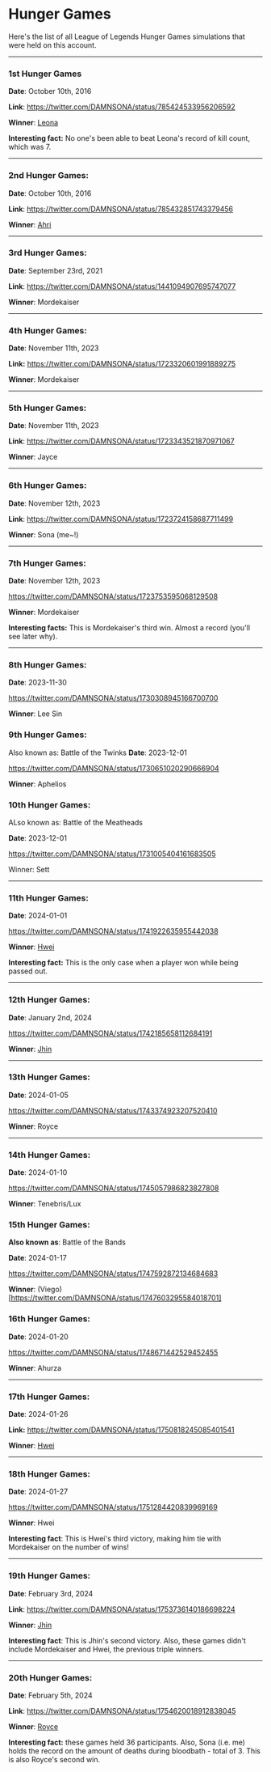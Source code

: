 # Hunger Games

Here's the list of all League of Legends Hunger Games simulations that were held on this account.

---


### 1st Hunger Games

**Date**: October 10th, 2016

**Link**: <https://twitter.com/DAMNSONA/status/785424533956206592>

**Winner**: [Leona](https://twitter.com/DAMNSONA/status/785430228944482304)

**Interesting fact:** No one's been able to beat Leona's record of kill count, which was 7.

---

### 2nd Hunger Games:

**Date**: October 10th, 2016

**Link**: <https://twitter.com/DAMNSONA/status/785432851743379456>

**Winner**: [Ahri](https://twitter.com/DAMNSONA/status/785439904981483520)

---

### 3rd Hunger Games:

**Date**: September 23rd, 2021

**Link**: <https://twitter.com/DAMNSONA/status/1441094907695747077>

**Winner**: Mordekaiser 

---

### 4th Hunger Games:

**Date**: November 11th, 2023

**Link:** <https://twitter.com/DAMNSONA/status/1723320601991889275>

**Winner**: Mordekaiser

---

### 5th Hunger Games:

**Date**: November 11th, 2023

**Link**: <https://twitter.com/DAMNSONA/status/1723343521870971067>

**Winner**: Jayce

---

### 6th Hunger Games:

**Date**: November 12th, 2023

**Link**: <https://twitter.com/DAMNSONA/status/1723724158687711499>

**Winner**: Sona (me~!)

---

### 7th Hunger Games:

**Date**: November 12th, 2023

https://twitter.com/DAMNSONA/status/1723753595068129508 

**Winner**: Mordekaiser

**Interesting facts:** This is Mordekaiser's third win. Almost a record (you'll see later why).

---

### 8th Hunger Games:
**Date**: 2023-11-30

https://twitter.com/DAMNSONA/status/1730308945166700700 

**Winner**: Lee Sin

### 9th Hunger Games:
Also known as: Battle of the Twinks
**Date**: 2023-12-01

https://twitter.com/DAMNSONA/status/1730651020290666904 

**Winner**: Aphelios

### 10th Hunger Games:
ALso known as: Battle of the Meatheads

**Date**: 2023-12-01

https://twitter.com/DAMNSONA/status/1731005404161683505 

Winner: Sett

---

### 11th Hunger Games:

**Date**: 2024-01-01

https://twitter.com/DAMNSONA/status/1741922635955442038

**Winner**: [Hwei](https://twitter.com/DAMNSONA/status/1741936741945110833)

**Interesting fact:** This is the only case when a player won while being passed out.

---

### 12th Hunger Games:

**Date**: January 2nd, 2024

https://twitter.com/DAMNSONA/status/1742185658112684191 

**Winner**: [Jhin](https://twitter.com/DAMNSONA/status/1742202530153562206)

---

### 13th Hunger Games:

**Date**: 2024-01-05

https://twitter.com/DAMNSONA/status/1743374923207520410

**Winner**: Royce

---

### 14th Hunger Games:

**Date**: 2024-01-10

https://twitter.com/DAMNSONA/status/1745057986823827808

**Winner**: Tenebris/Lux

### 15th Hunger Games:
**Also known as**: Battle of the Bands

**Date**:  2024-01-17

https://twitter.com/DAMNSONA/status/1747592872134684683

**Winner**: (Viego)[https://twitter.com/DAMNSONA/status/1747603295584018701]

### 16th Hunger Games:

**Date**: 2024-01-20

https://twitter.com/DAMNSONA/status/1748671442529452455

**Winner**: Ahurza

---

### 17th Hunger Games:

**Date**: 2024-01-26

**Link:** <https://twitter.com/DAMNSONA/status/1750818245085401541>

**Winner**: [Hwei](https://twitter.com/DAMNSONA/status/1750827928844177596)

---

### 18th Hunger Games:

**Date**: 2024-01-27

https://twitter.com/DAMNSONA/status/1751284420839969169 

**Winner**: Hwei

**Interesting fact**: This is Hwei's third victory, making him tie with Mordekaiser on the number of wins!

---

### 19th Hunger Games:

**Date**: February 3rd, 2024

**Link**: <https://twitter.com/DAMNSONA/status/1753736140186698224>

**Winner**: [Jhin](https://twitter.com/DAMNSONA/status/1753744865035207117)

**Interesting fact**: This is Jhin's second victory. Also, these games didn't include Mordekaiser and Hwei, the previous triple winners.

---

### 20th Hunger Games:

**Date**: February 5th, 2024

**Link**: <https://twitter.com/DAMNSONA/status/1754620018912838045>

**Winner**: [Royce](https://twitter.com/DAMNSONA/status/1754640547895980283)

**Interesting fact:** these games held 36 participants. Also, Sona (i.e. me) holds the record on the amount of deaths during bloodbath - total of 3. This is also Royce's second win.

